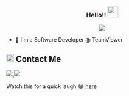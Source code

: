 


<h3 align="center">
  Hello!!
  <img src="https://media.giphy.com/media/hvRJCLFzcasrR4ia7z/giphy.gif" width="28">
</h3>

<!-- Typing SVG by DenverCoder1 - https://github.com/DenverCoder1/readme-typing-svg -->
<p align="center">
  <a href="https://github.com/DenverCoder1/readme-typing-svg"><img src="https://readme-typing-svg.herokuapp.com/?lines=Software%20Developer;Man%20what%20stop%20sign%20man&font=Fira%20Code&center=true&width=440&height=45&color=f75c7e&vCenter=true&size=22"></a>
</p> 

- 🏢 I'm a Software Developer @ TeamViewer


<h2><img src="https://media.giphy.com/media/5WJ6SOKeNKrSzblU4R/giphy.gif" width=20> Contact Me</h2>

<a href="https://www.linkedin.com/in/eyadhammouda/" target="_blank">
    <img src="https://img.shields.io/badge/LinkedIn-Eyad%20Hammouda-0077B5?style=flat&logo=linkedin&logoColor=white&labelColor=black"/>
</a>
<a href="mailto:eyadsaher25@gmail.com" target="_blank">
    <img src="https://img.shields.io/badge/Gmail-eyadsaher25@gmail.com-D14836?style=flat&logo=gmail&logoColor=white&labelColor=black"/>
</a>

Watch this for a quick laugh 😂 [here](https://www.youtube.com/watch?v=2HTHPtoNJLk&t=3s)
